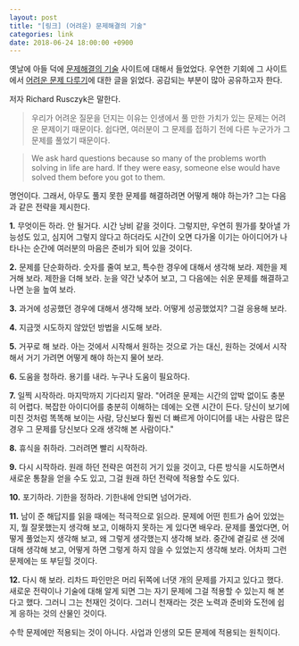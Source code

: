 ```yaml
---
layout: post
title: "[링크] (어려운) 문제해결의 기술"
categories: link
date: 2018-06-24 18:00:00 +0900
---
```

옛날에 아들 덕에 [문제해결의 기술](https://artofproblemsolving.com) 사이트에 대해서 들었었다. 우연한 기회에 그 사이트에서 [어려운 문제 다루기](https://artofproblemsolving.com/articles/hard-problems)에 대한 글을 읽었다. 공감되는 부분이 많아 공유하고자 한다.

저자 Richard Rusczyk은 말한다.

> 우리가 어려운 질문을 던지는 이유는 인생에서 풀 만한 가치가 있는 문제는 어려운 문제이기 때문이다. 쉽다면, 여러분이 그 문제를 접하기 전에 다른 누군가가 그 문제를 풀었기 때문이다.

> We ask hard questions because so many of the problems worth solving in life are hard. If they were easy, someone else would have solved them before you got to them. 

명언이다. 그래서, 아무도 풀지 못한 문제를 해결하려면 어떻게 해야 하는가? 그는 다음과 같은 전략을 제시한다.

**1\.** 무엇이든 하라. 안 될거다. 시간 낭비 같을 것이다. 그렇지만, 우연히 뭔가를 찾아낼 가능성도 있고, 심지어 그렇지 않다고 하더라도 시간이 오면 다가올 이기는 아이디어가 나타나는 순간에 여러분의 마음은 준비가 되어 있을 것이다.

**2\.** 문제를 단순화하라. 숫자를 줄여 보고, 특수한 경우에 대해서 생각해 보라. 제한을 제거해 보라. 제한을 더해 보라. 눈을 약간 낮추어 보고, 그 다음에는 쉬운 문제를 해결하고 나면 눈을 높여 보라.

**3\.** 과거에 성공했던 경우에 대해서 생각해 보라. 어떻게 성공했었지? 그걸 응용해 보라.

**4\.** 지금껏 시도하지 않았던 방법을 시도해 보라.

**5\.** 거꾸로 해 보라. 아는 것에서 시작해서 원하는 것으로 가는 대신, 원하는 것에서 시작해서 거기 가려면 어떻게 해야 하는지 물어 보라.

**6\.** 도움을 청하라. 용기를 내라. 누구나 도움이 필요하다.

**7\.** 일찍 시작하라. 마지막까지 기다리지 말라. "어려운 문제는 시간의 압박 없이도 충분히 어렵다. 복잡한 아이디어를 충분히 이해하는 데에는 오랜 시간이 든다. 당신이 보기에 미친 것처럼 똑똑해 보이는 사람, 당신보다 훨씬 더 빠르게 아이디어를 내는 사람은 많은 경우 그 문제를 당신보다 오래 생각해 본 사람이다."

**8\.** 휴식을 취하라. 그러려면 빨리 시작하라.

**9\.** 다시 시작하라. 원래 하던 전략은 여전히 거기 있을 것이고, 다른 방식을 시도하면서 새로운 통찰을 얻을 수도 있고, 그걸 원래 하던 전략에 적용할 수도 있다.

**10\.** 포기하라. 기한을 정하라. 기한내에 안되면 넘어가라.

**11\.** 남이 준 해답지를 읽을 때에는 적극적으로 읽으라. 문제에 어떤 힌트가 숨어 있었는지, 뭘 잘못했는지 생각해 보고, 이해하지 못하는 게 있다면 배우라. 문제를 풀었다면, 어떻게 풀었는지 생각해 보고, 왜 그렇게 생각했는지 생각해 보라. 중간에 곁길로 샌 것에 대해 생각해 보고, 어떻게 하면 그렇게 하지 않을 수 있었는지 생각해 보라. 어차피 그런 문제에는 또 부딛힐 것이다.

**12\.** 다시 해 보라. 리차드 파인만은 머리 뒤쪽에 너댓 개의 문제를 가지고 있다고 했다. 새로운 전략이나 기술에 대해 알게 되면 그는 자기 문제에 그걸 적용할 수 있는지 해 본다고 했다. 그러니 그는 천재인 것이다. 그러니 천재라는 것은 노력과 준비와 도전에 쉽게 응하는 것의 산물인 것이다.

수학 문제에만 적용되는 것이 아니다. 사업과 인생의 모든 문제에 적용되는 원칙이다.
